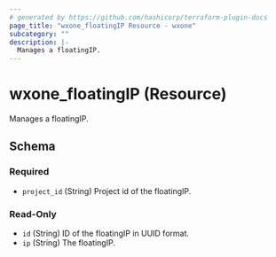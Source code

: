 ```yaml
---
# generated by https://github.com/hashicorp/terraform-plugin-docs
page_title: "wxone_floatingIP Resource - wxone"
subcategory: ""
description: |-
  Manages a floatingIP.
---
```


# wxone_floatingIP (Resource)

Manages a floatingIP.



<!-- schema generated by tfplugindocs -->
## Schema

### Required

- `project_id` (String) Project id of the floatingIP.

### Read-Only

- `id` (String) ID of the floatingIP in UUID format.
- `ip` (String) The floatingIP.
